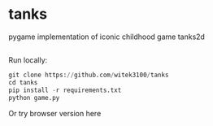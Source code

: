 # tanks
pygame implementation of iconic childhood game tanks2d

##
Run locally:
```Python I'm A tab
git clone https://github.com/witek3100/tanks
cd tanks
pip install -r requirements.txt
python game.py
```
Or try browser version here
